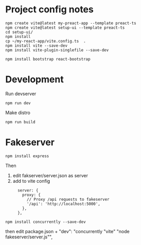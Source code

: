 # Project config notes

```
npm create vite@latest my-preact-app --template preact-ts
npm create vite@latest setup-ui --template preact-ts
cd setup-ui/
npm install
cp ~/my-react-app/vite.config.ts  .
npm install vite --save-dev
npm install vite-plugin-singlefile --save-dev

npm install bootstrap react-bootstrap
```

# Development

Run devserver 

`npm run dev`

Make distro

`npm run build`

# Fakeserver

`npm install express`

Then 

1. edit fakserver/server.json as server
2. add to vite config
    ```
      server: {
        proxy: {
          // Proxy /api requests to fakeserver
          '/api': 'http://localhost:5000',
        },
      },  
    ```

`npm install concurrently --save-dev` 

 then edit package.json +  "dev": "concurrently \"vite\" \"node fakeserver/server.js\"",